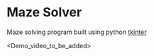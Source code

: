 # Maze Solver

Maze solving program built using python [tkinter](https://tkdocs.com/)

<Demo_video_to_be_added>
